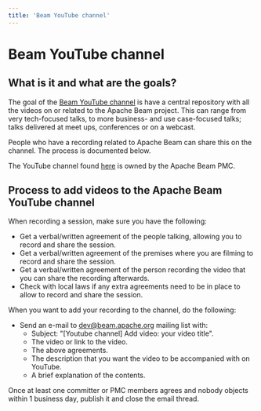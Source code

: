 ```yaml
---
title: 'Beam YouTube channel'
---
```

<!--
Licensed under the Apache License, Version 2.0 (the "License");
you may not use this file except in compliance with the License.
You may obtain a copy of the License at

http://www.apache.org/licenses/LICENSE-2.0

Unless required by applicable law or agreed to in writing, software
distributed under the License is distributed on an "AS IS" BASIS,
WITHOUT WARRANTIES OR CONDITIONS OF ANY KIND, either express or implied.
See the License for the specific language governing permissions and
limitations under the License.
-->

# Beam YouTube channel
## What is it and what are the goals?
The goal of the [Beam YouTube channel](https://www.youtube.com/channel/UChNnb_YO_7B0HlW6FhAXZZQ) is have a central repository with all the videos on or related to the Apache Beam project.
This can range from very tech-focused talks, to more business- and use case-focused talks; talks delivered at meet ups, conferences or on a webcast.

People who have a recording related to Apache Beam can share this on the channel. The process is documented below.

The YouTube channel found [here](https://www.youtube.com/channel/UChNnb_YO_7B0HlW6FhAXZZQ) is owned by the Apache Beam PMC.

## Process to add videos to the Apache Beam YouTube channel

When recording a session, make sure you have the following:
- Get a verbal/written agreement of the people talking, allowing you to record and share the session.
- Get a verbal/written agreement of the premises where you are filming to record and share the session.
- Get a verbal/written agreement of the person recording the video that you can share the recording afterwards.
- Check with local laws if any extra agreements need to be in place to allow to record and share the session.

When you want to add your recording to the channel, do the following:
- Send an e-mail to [dev@beam.apache.org](/community/contact-us) mailing list with:
  - Subject: "[Youtube channel] Add video: your video title".
  - The video or link to the video.
  - The above agreements.
  - The description that you want the video to be accompanied with on YouTube.
  - A brief explanation of the contents.

Once at least one committer or PMC members agrees and nobody objects within 1 business day, publish it and close the email thread.
